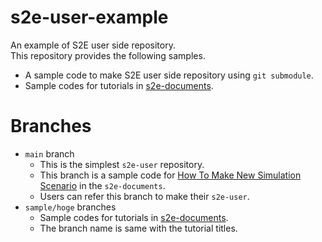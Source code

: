 # s2e-user-example
An example of S2E user side repository.  
This repository provides the following samples.
- A sample code to make S2E user side repository using `git submodule`.
- Sample codes for tutorials in [s2e-documents](https://github.com/ut-issl/s2e-documents).

# Branches
- `main` branch
  - This is the simplest `s2e-user` repository.
  - This branch is a sample code for [How To Make New Simulation Scenario](https://github.com/ut-issl/s2e-documents/blob/develop/Tutorials/HowToMakeNewSimulationScenario.md) in the `s2e-documents`.
  - Users can refer this branch to make their `s2e-user`.
- `sample/hoge` branches
  - Sample codes for tutorials in [s2e-documents](https://github.com/ut-issl/s2e-documents).
  - The branch name is same with the tutorial titles.
